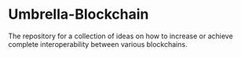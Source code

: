# Umbrella-Blockchain
The repository for a collection of ideas on how to increase or achieve complete interoperability between various blockchains.
